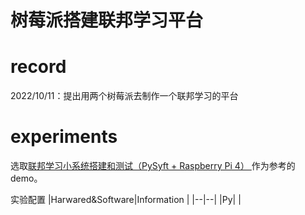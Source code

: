 # 树莓派搭建联邦学习平台

# record
2022/10/11：提出用两个树莓派去制作一个联邦学习的平台

# experiments

选取[联邦学习小系统搭建和测试（PySyft + Raspberry Pi 4） ](https://zhuanlan.zhihu.com/p/181733116)作为参考的demo。

实验配置
|Harwared&Software|Information |
|--|--|
|Py|  |


<!--stackedit_data:
eyJoaXN0b3J5IjpbLTEyOTQ1MTUyNDgsMTcyNjY3MDc0MF19
-->